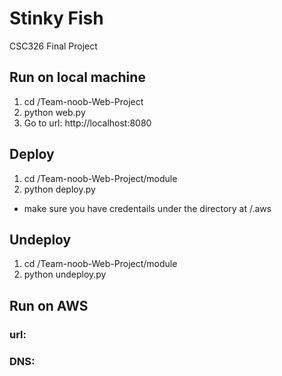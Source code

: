 # Stinky Fish
CSC326 Final Project

## Run on local machine
1. cd /Team-noob-Web-Project
1. python web.py
1. Go to url: http://localhost:8080

## Deploy
1. cd /Team-noob-Web-Project/module
1. python deploy.py
- make sure you have credentails under the directory at /.aws

## Undeploy
1. cd /Team-noob-Web-Project/module
1. python undeploy.py

## Run on AWS
### url: 
### DNS: 
